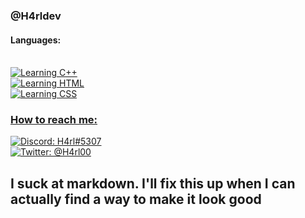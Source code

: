 ### @H4rldev
#### Languages:
<br>
<a href="https://www.cplusplus.com/"><img src="https://img.shields.io/badge/Learning-C%2B%2B-blue" alt="Learning C++"></a> <br>
<a href="https://developer.mozilla.org/en-US/docs/Web/HTML"><img src="https://img.shields.io/badge/Learning-HTML5-red" alt="Learning HTML"> <br>
<a href="https://developer.mozilla.org/en-US/docs/Web/CSS"><img src="https://img.shields.io/badge/Learning-CSS-blue" alt="Learning CSS"> <br>

### How to reach me:
<img src="https://img.shields.io/badge/Discord-H4rl%235307-purple?style=for-the-badge" alt="Discord: H4rl#5307"> <br>
<a href="https://twitter.com/h4rl00"><img src="https://img.shields.io/badge/Twitter-%40H4rl00-blue?style=for-the-badge" alt="Twitter: @H4rl00"/></a> 

## I suck at markdown. I'll fix this up when I can actually find a way to make it look good

<!---
H4rldev/H4rldev is a ✨ special ✨ repository because its `README.md` (this file) appears on your GitHub profile.
You can click the Preview link to take a look at your changes.
--->
